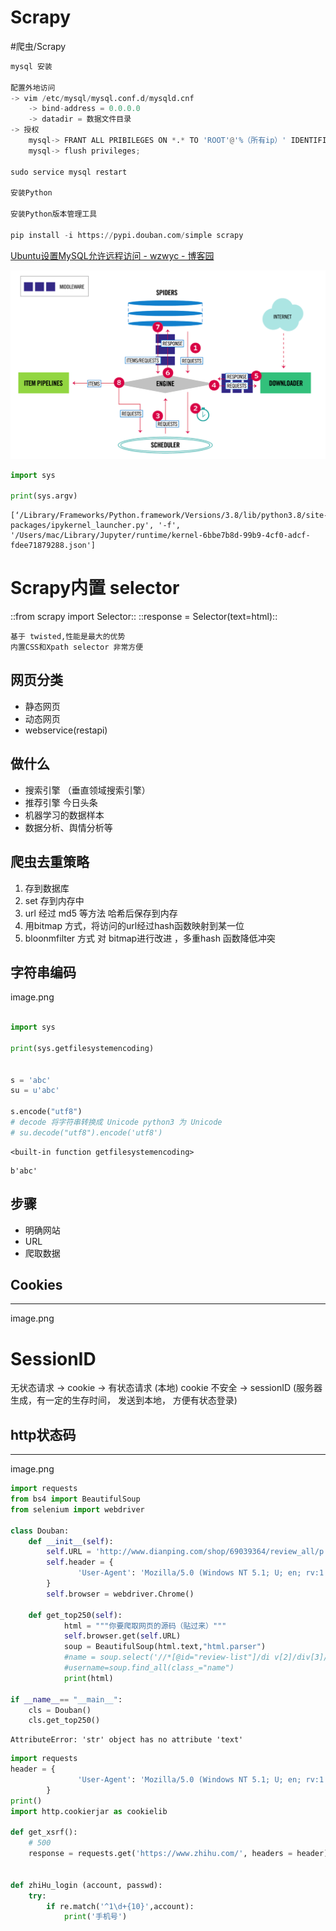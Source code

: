 # Scrapy
#爬虫/Scrapy

```python
mysql 安装

配置外地访问
-> vim /etc/mysql/mysql.conf.d/mysqld.cnf
    -> bind-address = 0.0.0.0
    -> datadir = 数据文件目录
-> 授权 
    mysql-> FRANT ALL PRIBILEGES ON *.* TO 'ROOT'@'%（所有ip）' IDENTIFIED BY '密码' with grant option;
    mysql-> flush privileges;
    
sudo service mysql restart

安装Python 

安装Python版本管理工具

pip install -i https://pypi.douban.com/simple scrapy
```
[Ubuntu设置MySQL允许远程访问 - wzwyc - 博客园](https://www.cnblogs.com/wzwyc/p/10121409.html)

![](Scrapy/97D2C664-EA53-46D7-B5E1-E291790F27B8.png)


```python
import sys

print(sys.argv)
```

```
[‘/Library/Frameworks/Python.framework/Versions/3.8/lib/python3.8/site-packages/ipykernel_launcher.py', '-f', '/Users/mac/Library/Jupyter/runtime/kernel-6bbe7b8d-99b9-4cf0-adcf-fdee71879288.json']
```

# Scrapy内置 selector
::from scrapy import Selector:: 
::response = Selector(text=html)::

```
基于 twisted,性能是最大的优势
内置CSS和Xpath selector 非常方便
```

## 网页分类
* 静态网页
* 动态网页
* webservice(restapi)

## 做什么

* 搜索引擎 （垂直领域搜索引擎）
* 推荐引擎  今日头条
* 机器学习的数据样本
* 数据分析、舆情分析等

## 爬虫去重策略

1. 存到数据库
2. set 存到内存中
3. url 经过 md5 等方法 哈希后保存到内存
4. 用bitmap 方式，将访问的url经过hash函数映射到某一位
5. bloonmfilter 方式 对 bitmap进行改进 ，多重hash 函数降低冲突

## 字符串编码
image.png

```python

import sys

print(sys.getfilesystemencoding)


s = 'abc'
su = u'abc'

s.encode("utf8")
# decode 将字符串转换成 Unicode python3 为 Unicode
# su.decode("utf8").encode('utf8')
```

```
<built-in function getfilesystemencoding>
```

```
b'abc'
```

## 步骤

* 明确网站
* URL
* 爬取数据

## Cookies

- - - -

image.png

# SessionID
无状态请求 -> cookie -> 有状态请求  (本地)
cookie 不安全 ->  sessionID (服务器生成，有一定的生存时间， 发送到本地， 方便有状态登录)

## http状态码

- - - -

image.png

```python
import requests
from bs4 import BeautifulSoup
from selenium import webdriver

class Douban:
    def __init__(self):
        self.URL = 'http://www.dianping.com/shop/69039364/review_all/p'
        self.header = {
               'User-Agent': 'Mozilla/5.0 (Windows NT 5.1; U; en; rv:1.8.1) Gecko/20061208 Firefox/2.0.0 Opera 9.50'
        }
        self.browser = webdriver.Chrome()
        
    def get_top250(self):
            html = """你要爬取网页的源码（贴过来）"""
            self.browser.get(self.URL)
            soup = BeautifulSoup(html.text,"html.parser")
            #name = soup.select('//*[@id="review-list"]/di v[2]/div[3]/div[3]/div[3]/ul[表情][2]/div/div[2]/span[2]/span[1]/text()')
            #username=soup.find_all(class_="name")
            print(html)

if __name__== "__main__":
    cls = Douban()
    cls.get_top250()
```


```
AttributeError: 'str' object has no attribute 'text'
```

```python
import requests
header = {
               'User-Agent': 'Mozilla/5.0 (Windows NT 5.1; U; en; rv:1.8.1) Gecko/20061208 Firefox/2.0.0 Opera 9.50'
        }
print()
import http.cookierjar as cookielib

def get_xsrf():
    # 500 
    response = requests.get('https://www.zhihu.com/', headers = header).text
    
        
def zhiHu_login (account, passwd):
    try:
        if re.match('^1\d+{10}',account):
            print('手机号')
            




```

